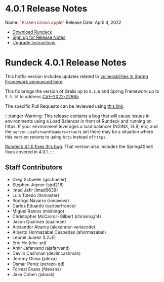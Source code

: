 # 4.0.1 Release Notes

Name: <span style="color: brown"><span class="glyphicon glyphicon-apple"></span> "Kraken brown apple"</span>
Release Date: April 4, 2022

- [Download Rundeck](https://download.rundeck.com/)
- [Sign up for Release Notes](https://www.rundeck.com/release-notes-signup)
- [Upgrade instructions](/upgrading/)

# Rundeck 4.0.1 Release Notes

This hotfix version includes updates related to [vulnerabilities in Spring Framework announced here](https://spring.io/blog/2022/03/31/spring-framework-rce-early-announcement).

This fix brings the version of Grails up to `5.1.6` and Spring Framework up to `5.3.18` to address [CVE-2022-22965](https://cve.mitre.org/cgi-bin/cvename.cgi?name=CVE-2022-22965)

The specific Pull Requests can be reviewed using [this link](https://github.com/rundeck/rundeck/compare/release/4.0.0...release/4.0.1).

:::danger
Warning:  This release contains a bug that will cause issues in environments using a Load Balancer in front of Rundeck and running on https.  If your environment leverages a load balancer (NGINX, ELB, etc) and the `server.useForwardHeaders=true` is set there may be a situation where this version reverts to using `http` instead of `https`.

[Rundeck 4.1.0 fixes this bug](/history/4_x/version-4.1.0.md). That version also includes the Spring4Shell fixes covered in 4.0.1.
:::

## Staff Contributors

* Greg Schueler (gschueler)
* Stephen Joyner (sjrd218)
* Imad Jafir (imad6639)
* Luis Toledo (ltamaster)
* Rodrigo Navarro (ronaveva)
* Carlos Eduardo (carlosrfranco)
* Miguel Ramos (mishingo)
* Christopher McCarroll-Gilbert (chrismcg14)
* Jason Qualman (qualman)
* Alexander Abarca (alexander-variacode)
* Alberto Hormazabal Cespedes (ahormazabal)
* Leonel Juarez (L2JE)
* Eric He (ehe-pd)
* Amir Jafarvand (ajafarvand)
* Devlin Cashman (devlincashman)
* Jeremy Olexa (jolexa)
* Osmar Perez (perezo-pd)
* Forrest Evans (fdevans)
* Jake Cohen (jsboak)
